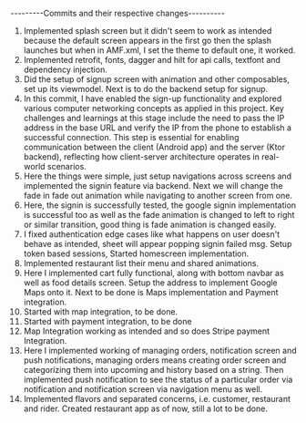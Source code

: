 ---------Commits and their respective changes----------
1. Implemented splash screen but it didn't seem to work as intended because the default screen appears in the first go then the splash launches but when in AMF.xml, I set the theme to default one, it worked.
2. Implemented retrofit, fonts, dagger and hilt for api calls, textfont and dependency injection.
3. Did the setup of signup screen with animation and other composables, set up its viewmodel. Next is to do the backend setup for signup.
4. In this commit, I have enabled the sign-up functionality and explored various computer networking concepts as applied in this project. Key challenges and learnings at this stage include the need to pass the IP address in the base URL and verify the IP from the phone to establish a successful connection. This step is essential for enabling communication between the client (Android app) and the server (Ktor backend), reflecting how client-server architecture operates in real-world scenarios. 
5. Here the things were simple, just setup navigations across screens and implemented the signin feature via backend. Next we will change the fade in fade out animation while navigating to another screen from one.
6. Here, the signin is successfully tested, the google signin implementation is successful too as well as the fade animation is changed to left to right or similar transition, good thing is fade animation is changed easily. 
7. I fixed authentication edge cases like what happens on user doesn't behave as intended, sheet will appear popping signin failed msg. Setup token based sessions, Started homescreen implementation.
8. Implemented restaurant list their menu and shared animations.
9. Here I implemented cart fully functional, along with bottom navbar as well as food details screen. Setup the address to implement Google Maps onto it. Next to be done is Maps implementation and Payment integration.
10. Started with map integration, to be done.
11. Started with payment integration, to be done
12. Map Integration working as intended and so does Stripe payment Integration.
13. Here I implemented working of managing orders, notification screen and push notifications, managing orders means creating order screen and categorizing them into upcoming and history based on a string. Then implemented push notification to see the status of a particular order via notification and notification screen via navigation menu as well.
14. Implemented flavors and separated concerns, i.e. customer, restaurant and rider. Created restaurant app as of now, still a lot to be done. 
